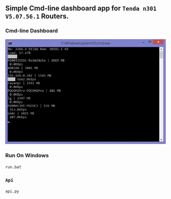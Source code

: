 ## Simple Cmd-line dashboard app for `Tenda n301 V5.07.56.1` Routers.

### Cmd-line Dashboard 
![dash](./reference/dash.gif)

### Run On Windows
`run.bat`

### `Api`
`api.py`
